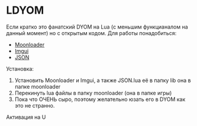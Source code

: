 # LDYOM
Если кратко это фанатский DYOM на Lua (с меньшим функцианалом на данный момент) но с открытым кодом. 
Для работы понадобиться:
* [Moonloader](https://gtaforums.com/topic/890987-moonloader/)
* [Imgui](https://blast.hk/threads/19292/)
* [JSON](https://github.com/rxi/json.lua)

Установка:
1. Установить Moonloader и Imgui, а также JSON.lua её в папку lib она в папке moonloader
2. Перекинуть lua файлы в папку moonloader (она в папке игры)
3. Пока что ОЧЕНЬ сыро, поэтому желательно юзать его в DYOM как это не странно.

Активация на U
